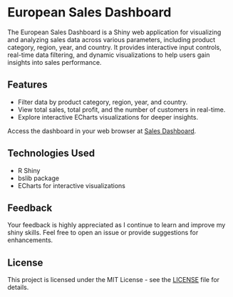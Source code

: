 # European Sales Dashboard

The European Sales Dashboard is a Shiny web application for visualizing and analyzing sales data across various parameters, including product category, region, year, and country. It provides interactive input controls, real-time data filtering, and dynamic visualizations to help users gain insights into sales performance.

## Features

- Filter data by product category, region, year, and country.
- View total sales, total profit, and the number of customers in real-time.
- Explore interactive ECharts visualizations for deeper insights.


Access the dashboard in your web browser at [Sales Dashboard]().


## Technologies Used

- R Shiny
- bslib package
- ECharts for interactive visualizations

## Feedback

Your feedback is highly appreciated as I continue to learn and improve my shiny skills. Feel free to open an issue or provide suggestions for enhancements.

## License

This project is licensed under the MIT License - see the [LICENSE](LICENSE) file for details.


